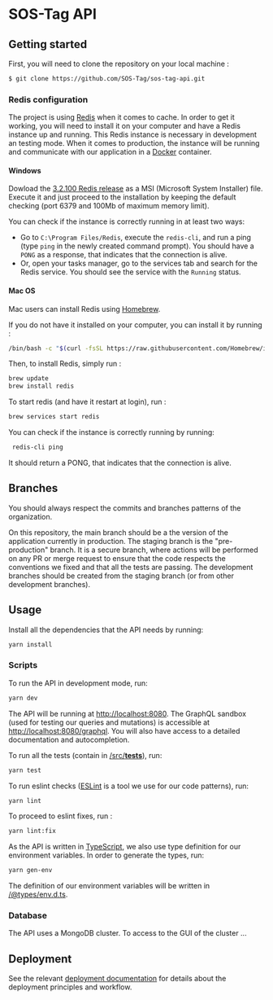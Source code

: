 # SOS-Tag API

## Getting started
First, you will need to clone the repository on your local machine :

```sh
$ git clone https://github.com/SOS-Tag/sos-tag-api.git
```

### Redis configuration
The project is using [Redis](https://redis.io/) when it comes to cache. In order to get it working, you will need to install it on your computer and have a Redis instance up and running. This Redis instance is necessary in development an testing mode. When it comes to production, the instance will be running and communicate with our application in a [Docker](https://www.docker.com/) container.

#### Windows

Dowload the [3.2.100 Redis release](https://github.com/microsoftarchive/redis/releases/tag/win-3.2.100) as a MSI (Microsoft System Installer) file. Execute it and just proceed to the installation by keeping the default checking (port 6379 and 100Mb of maximum memory limit).

You can check if the instance is correctly running in at least two ways:
* Go to `C:\Program Files/Redis`, execute the `redis-cli`, and run a ping (type `ping` in the newly created command prompt). You should have a `PONG` as a response, that indicates that the connection is alive.
* Or, open your tasks manager, go to the services tab and search for the Redis service. You should see the service with the `Running` status.

#### Mac OS

Mac users can install Redis using [Homebrew](https://brew.sh/index_fr).

If you do not have it installed on your computer, you can install it by running :

```sh
/bin/bash -c "$(curl -fsSL https://raw.githubusercontent.com/Homebrew/install/HEAD/install.sh)"
```

Then, to install Redis, simply run :

```sh
brew update
brew install redis
```

To start redis (and have it restart at login), run :

```sh
brew services start redis
```

You can check if the instance is correctly running by running:

```sh
 redis-cli ping
```

It should return a PONG, that indicates that the connection is alive.

## Branches

You should always respect the commits and branches patterns of the organization.

On this repository, the main branch should be a the version of the application currently in production.
The staging branch is the "pre-production" branch. It is a secure branch, where actions will be performed on any PR or merge request to ensure that the code respects the conventions we fixed and that all the tests are passing.
The development branches should be created from the staging branch (or from other development branches).

## Usage

Install all the dependencies that the API needs by running:

```sh
yarn install
```

### Scripts

To run the API in development mode, run:

```sh
yarn dev
```

The API will be running at [http://localhost:8080](http://localhost:8080).
The GraphQL sandbox (used for testing our queries and mutations) is accessible at [http://localhost:8080/graphql](http://localhost:8080/graphql). You will also have access to a detailed documentation and autocompletion.

To run all the tests (contain in [/src/__tests__](https://github.com/SOS-Tag/sos-tag-api/tree/main/src/__tests__)), run:

```sh
yarn test
```

To run eslint checks ([ESLint](https://eslint.org/) is a tool we use for our code patterns), run:

```sh
yarn lint
```

To proceed to eslint fixes, run :

```sh
yarn lint:fix
```

As the API is written in [TypeScript](https://www.typescriptlang.org/), we also use type definition for our environment variables. In order to generate the types, run:

```sh
yarn gen-env
```

The definition of our environment variables will be written in [/@types/env.d.ts](https://github.com/SOS-Tag/sos-tag-api/blob/main/%40types/env.d.ts).

### Database

The API uses a MongoDB cluster. To access to the GUI of the cluster ...

## Deployment

See the relevant [deployment documentation](https://github.com/SOS-Tag/sos-tag-api/blob/main/docs/deployment.md) for details about the deployment principles and workflow.

